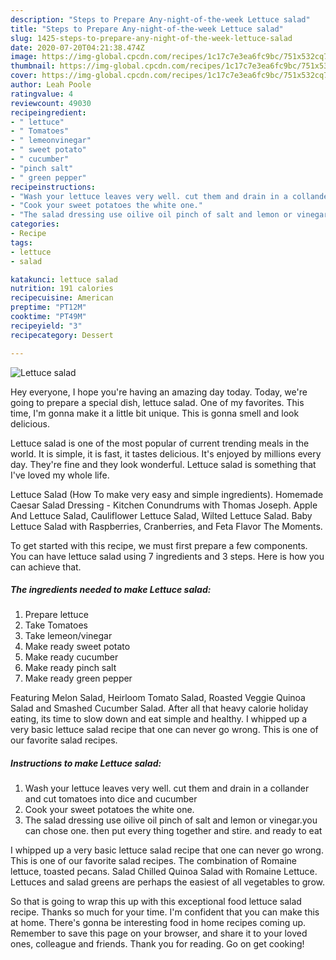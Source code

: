 ```yaml
---
description: "Steps to Prepare Any-night-of-the-week Lettuce salad"
title: "Steps to Prepare Any-night-of-the-week Lettuce salad"
slug: 1425-steps-to-prepare-any-night-of-the-week-lettuce-salad
date: 2020-07-20T04:21:38.474Z
image: https://img-global.cpcdn.com/recipes/1c17c7e3ea6fc9bc/751x532cq70/lettuce-salad-recipe-main-photo.jpg
thumbnail: https://img-global.cpcdn.com/recipes/1c17c7e3ea6fc9bc/751x532cq70/lettuce-salad-recipe-main-photo.jpg
cover: https://img-global.cpcdn.com/recipes/1c17c7e3ea6fc9bc/751x532cq70/lettuce-salad-recipe-main-photo.jpg
author: Leah Poole
ratingvalue: 4
reviewcount: 49030
recipeingredient:
- " lettuce"
- " Tomatoes"
- " lemeonvinegar"
- " sweet potato"
- " cucumber"
- "pinch salt"
- " green pepper"
recipeinstructions:
- "Wash your lettuce leaves very well. cut them and drain in a collander and cut tomatoes into dice and cucumber"
- "Cook your sweet potatoes the white one."
- "The salad dressing use oilive oil pinch of salt and lemon or vinegar.you can chose one. then put every thing together and stire. and ready to eat"
categories:
- Recipe
tags:
- lettuce
- salad

katakunci: lettuce salad 
nutrition: 191 calories
recipecuisine: American
preptime: "PT12M"
cooktime: "PT49M"
recipeyield: "3"
recipecategory: Dessert

---
```



![Lettuce salad](https://img-global.cpcdn.com/recipes/1c17c7e3ea6fc9bc/751x532cq70/lettuce-salad-recipe-main-photo.jpg)

Hey everyone, I hope you're having an amazing day today. Today, we're going to prepare a special dish, lettuce salad. One of my favorites. This time, I'm gonna make it a little bit unique. This is gonna smell and look delicious.

Lettuce salad is one of the most popular of current trending meals in the world. It is simple, it is fast, it tastes delicious. It's enjoyed by millions every day. They're fine and they look wonderful. Lettuce salad is something that I've loved my whole life.

Lettuce Salad (How To make very easy and simple ingredients). Homemade Caesar Salad Dressing - Kitchen Conundrums with Thomas Joseph. Apple And Lettuce Salad, Cauliflower Lettuce Salad, Wilted Lettuce Salad. Baby Lettuce Salad with Raspberries, Cranberries, and Feta Flavor The Moments.


To get started with this recipe, we must first prepare a few components. You can have lettuce salad using 7 ingredients and 3 steps. Here is how you can achieve that.

<!--inarticleads1-->

##### The ingredients needed to make Lettuce salad:

1. Prepare  lettuce
1. Take  Tomatoes
1. Take  lemeon/vinegar
1. Make ready  sweet potato
1. Make ready  cucumber
1. Make ready pinch salt
1. Make ready  green pepper


Featuring Melon Salad, Heirloom Tomato Salad, Roasted Veggie Quinoa Salad and Smashed Cucumber Salad. After all that heavy calorie holiday eating, its time to slow down and eat simple and healthy. I whipped up a very basic lettuce salad recipe that one can never go wrong. This is one of our favorite salad recipes. 

<!--inarticleads2-->

##### Instructions to make Lettuce salad:

1. Wash your lettuce leaves very well. cut them and drain in a collander and cut tomatoes into dice and cucumber
1. Cook your sweet potatoes the white one.
1. The salad dressing use oilive oil pinch of salt and lemon or vinegar.you can chose one. then put every thing together and stire. and ready to eat


I whipped up a very basic lettuce salad recipe that one can never go wrong. This is one of our favorite salad recipes. The combination of Romaine lettuce, toasted pecans. Salad Chilled Quinoa Salad with Romaine Lettuce. Lettuces and salad greens are perhaps the easiest of all vegetables to grow. 

So that is going to wrap this up with this exceptional food lettuce salad recipe. Thanks so much for your time. I'm confident that you can make this at home. There's gonna be interesting food in home recipes coming up. Remember to save this page on your browser, and share it to your loved ones, colleague and friends. Thank you for reading. Go on get cooking!
